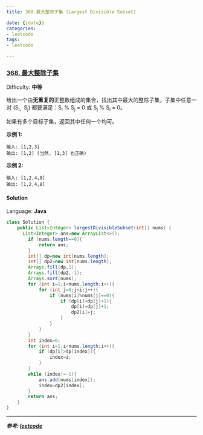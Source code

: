 ```yaml
---
title: 368.最大整除子集 (Largest Divisible Subset)

date: {{date}}
categories:
- leetcode
tags:
- leetcode

---
```

### [368\. 最大整除子集](https://leetcode-cn.com/problems/largest-divisible-subset/)

Difficulty: **中等**


给出一个由**无重复的**正整数组成的集合，找出其中最大的整除子集，子集中任意一对 (S<sub style="display: inline;">i，</sub>S<sub style="display: inline;">j</sub>) 都要满足：S<sub style="display: inline;">i</sub> % S<sub style="display: inline;">j</sub> = 0 或 S<sub style="display: inline;">j</sub> % S<sub style="display: inline;">i</sub> = 0。

如果有多个目标子集，返回其中任何一个均可。

**示例 1:**

```
输入: [1,2,3]
输出: [1,2] (当然, [1,3] 也正确)
```

**示例 2:**

```
输入: [1,2,4,8]
输出: [1,2,4,8]
```


#### Solution

Language: **Java**

```java
class Solution {
    public List<Integer> largestDivisibleSubset(int[] nums) {
      List<Integer> ans=new ArrayList<>();
        if (nums.length==0){
            return ans;
        }
        int[] dp=new int[nums.length];
        int[] dp2=new int[nums.length];
        Arrays.fill(dp,1);
        Arrays.fill(dp2,-1);
        Arrays.sort(nums);
        for (int i=1;i<nums.length;i++){
            for (int j=0;j<i;j++){
                if (nums[i]%nums[j]==0){
                    if (dp[i]<dp[j]+1){
                        dp[i]=dp[j]+1;
                        dp2[i]=j;
                    }
                }
            }
        }
        int index=0;
        for (int i=1;i<nums.length;i++){
            if (dp[i]>dp[index]){
                index=i;
            }
        }
        while (index!=-1){
            ans.add(nums[index]);
            index=dp2[index];
        }
        return ans;
    }
}
```
---
***参考:
[leetcode](https://leetcode-cn.com/problems/largest-divisible-subset/solution/zui-da-zheng-chu-zi-ji-by-leetcode/)***
